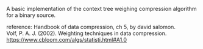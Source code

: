 A basic implementation of the context tree weighing compression algorithm
for a binary source.

reference:
Handbook of data compression, ch 5,  by david salomon.    
Volf, P. A. J. (2002). Weighting techniques in data compression.
https://www.cbloom.com/algs/statisti.html#A1.0